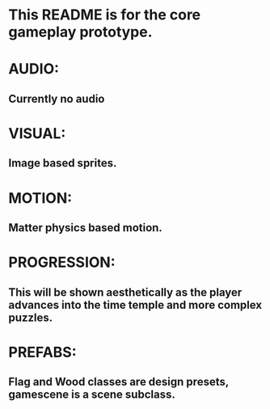 # This README is for the core gameplay prototype.

# AUDIO:
## Currently no audio

# VISUAL:
## Image based sprites.

# MOTION:
## Matter physics based motion. 

# PROGRESSION:
## This will be shown aesthetically as the player advances into the time temple and more complex puzzles. 

# PREFABS:
## Flag and Wood classes are design presets, gamescene is a scene subclass. 